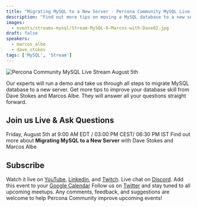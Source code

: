 ```yaml
---
title: "Migrating MySQL to a New Server - Percona Community MySQL Live Stream & Chat - August 5th"
description: "Find out more tips on moving a MySQL database to a new server with Dave Stokes and Marcos Albe. Join Percona Community Live Stream on Friday, August 5th at 9:00 AM EDT  / 03:00 PM CEST/ 06:30 PM IST"
images:
  - events/streams-mysql/Stream-MySQL-6-Marcos-with-Dave02.jpg
draft: false
speakers:
  - marcos_albe
  - dave_stokes
tags: ['MySQL', 'Stream']
---
```

![Percona Community MySQL Live Stream August 5th](events/streams-mysql/Stream-MySQL-6-Marcos-with-Dave02.jpg)

Our experts will run a demo and take us through all steps to migrate MySQL database to a new server. Get more tips to improve your database skill from Dave Stokes and Marcos Albe. They will answer all your questions straight forward.

## Join us Live & Ask Questions
Friday, August 5th at 9:00 AM EDT  / 03:00 PM CEST/ 06:30 PM IST
Find out more about **Migrating MySQL to a New Server** with  Dave Stokes and Marcos Albe


## Subscribe
Watch it live on [YouTube](https://www.youtube.com/watch?v=99Gac-YUpgI), [Linkedin](https://www.linkedin.com/video/event/urn:li:ugcPost:6955116029790314496/), and [Twitch](https://www.twitch.tv/perconacommunity).
Live chat on [Discord](http://per.co.na/discord).
Add this event to your [Google Calendar](https://calendar.google.com/event?action=TEMPLATE&tmeid=NWJoaGU5dTM2ZmpqZ3Y1bTR0anBrOGRxN3RfMjAyMjA4MDVUMTMwMDAwWiBmcmVkZWwubWFtaW5kcmFAcGVyY29uYS5jb20&tmsrc=fredel.mamindra%40percona.com)
Follow us on [Twitter](https://twitter.com/PerconaBytes) and stay tuned to all upcoming meetups.
Any comments, feedback, and suggestions are welcome to help Percona Community improve upcoming events!




